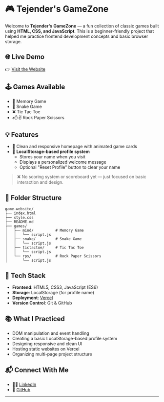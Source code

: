 # 🎮 Tejender's GameZone

Welcome to **Tejender's GameZone** — a fun collection of classic games built using **HTML, CSS, and JavaScript**. This is a beginner-friendly project that helped me practice frontend development concepts and basic browser storage.

## 🌐 Live Demo

👉 [Visit the Website](https://tejender-arcade.vercel.app)

## 🕹️ Games Available

- 🧠 Memory Game
- 🐍 Snake Game
- ❌ Tic Tac Toe
- ✊✋✌️ Rock Paper Scissors

## 💡 Features

- 🎨 Clean and responsive homepage with animated game cards
- 🧾 **LocalStorage-based profile system**
  - Stores your name when you visit
  - Displays a personalized welcome message
  - Optional "Reset Profile" button to clear your name

> ❌ No scoring system or scoreboard yet — just focused on basic interaction and design.

## 📁 Folder Structure

```
game-website/
├── index.html
├── style.css
├── README.md
├── games/
│   ├── mind/          # Memory Game
│   │   └── script.js
│   ├── snake/         # Snake Game
│   │   └── script.js
│   ├── tictactoe/     # Tic Tac Toe
│   │   └── script.js
│   └── rps/           # Rock Paper Scissors
│       └── script.js
```
## 🚀 Tech Stack

- **Frontend**: HTML5, CSS3, JavaScript (ES6)
- **Storage**: LocalStorage (for profile name)
- **Deployment**: [Vercel](https://vercel.com)
- **Version Control**: Git & GitHub

## 📚 What I Practiced

- DOM manipulation and event handling
- Creating a basic LocalStorage-based profile system
- Designing responsive and clean UI
- Hosting static websites on Vercel
- Organizing multi-page project structure

## 📬 Connect With Me

- 👨‍💻 [LinkedIn](https://www.linkedin.com/in/tejender29)
- 📂 [GitHub](https://github.com/tejender29)

---
